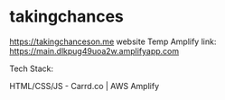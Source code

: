 # takingchances
https://takingchanceson.me website
Temp Amplify link: https://main.dlkpug49uoa2w.amplifyapp.com

Tech Stack:

HTML/CSS/JS - Carrd.co | AWS Amplify

